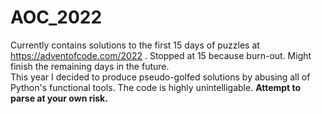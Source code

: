 # AOC_2022
Currently contains solutions to the first 15 days of puzzles at https://adventofcode.com/2022 . Stopped at 15 because burn-out. Might finish the remaining days in the future.  
This year I decided to produce pseudo-golfed solutions by abusing all of Python's functional tools. The code is highly unintelligable. **Attempt to parse at your own risk.** 
